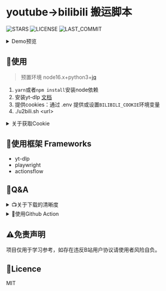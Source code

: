 # youtube->bilibili 搬运脚本
![STARS](https://img.shields.io/github/stars/ame-yu/u2bili?color=%231cd&style=for-the-badge)
![LICENSE](https://img.shields.io/github/license/ame-yu/u2bili?style=for-the-badge)
![LAST_COMMIT](https://img.shields.io/github/last-commit/ame-yu/u2bili?style=for-the-badge)
<details>
    <summary>Demo预览</summary>

![Preview](docs/preview.gif)
</details>

## 🍔使用
> 预置环境 node16.x+python3+[jq](https://github.com/stedolan/jq)
> 
1. `yarn`或者`npm install`安装node依赖
2. 安装yt-dlp [文档](https://github.com/yt-dlp/yt-dlp#installation)
3. 提供cookies：通过 .env 提供或设置`BILIBILI_COOKIE`环境变量
4. ./u2bili.sh \<url\>

<details>
    <summary>关于获取Cookie</summary>
    
登录后F12,Application(应用程序)面板，选择cookie进行查看。
![Cookie](docs/cookie.jpg)
以下方法选择一个即可：

- 创建文件 .env，内容格式如下，填入你的变量值即可

```shell
DedeUserID: "xxxxxx"
DedeUserID__ckMd5: "xxxxxx"
bili_jct: "xxxxxx"
SESSDATA: "xxxxxx"
```

注意：虽然 .gitignore 里已经写上了 .env，但还是要提醒一下**一定不要**将 .env 文件 push 到远端，否则有账号被盗的危险。

- 设置`BILIBILI_COOKIE`环境变量
```
BILIBILI_COOKIE环境变量格式如下：
DedeUserID=XXX;DedeUserID__ckMd5=XXX;bili_jct=XXX;SESSDATA=XXX
```
👆 大概三个月更新一次bili_jct和SESSDATA
</details>

## 🍱使用框架 Frameworks
- yt-dlp
- playwright
- actionsflow

## 🧂Q&A
<details>
    <summary>📺关于下载的清晰度</summary>

如有装有ffmpeg则会自动选择高画质视频和高画质音频然后合并。
yt-dlp文档 [github.com/yt-dlp/yt-dlp#format-selection](https://github.com/yt-dlp/yt-dlp#format-selection)
</details>

<details>
    <summary>🍥使用Github Action</summary>

<h2 ><b>❗重要提示：请clone后push到自己的私有仓库，使用<a href="https://github.com/settings/billing">额度内action时间！<a></b></h2>
<br>

Actions面板设置Secret `BILIBILI_COOKIE` （必要步骤）
```
DedeUserID=XXX;DedeUserID__ckMd5=XXX;bili_jct=XXX;SESSDATA=XXX
```
👆 Cookie有效期大概3个月（多设备异地登录会提前过期，所以建议使用小号，获取Cookie后本地浏览器删除Cookie不再登录）

几个重要参数
- 扫描周期`schedule.cron` [.github/workflows/actionsflow.yml](.github/workflows/actionsflow.yml)
- 订阅频道`channel_id` [workflows/youtube.yml](workflows/youtube.yml)
- 视频条目过滤`filterScript` 默认只对比了时间选取24小时内的视频 [workflows/youtube.yml](workflows/youtube.yml)
  - [脚本文档](https://actionsflow.github.io/docs/workflow/#ontriggerconfigfilterscript)
  - [完整视频参数](https://actionsflow.github.io/docs/triggers/youtube/#outputs)
</details>

## ⚠免责声明
项目仅用于学习参考，如存在违反B站用户协议请使用者风险自负。

## 📜Licence
MIT

